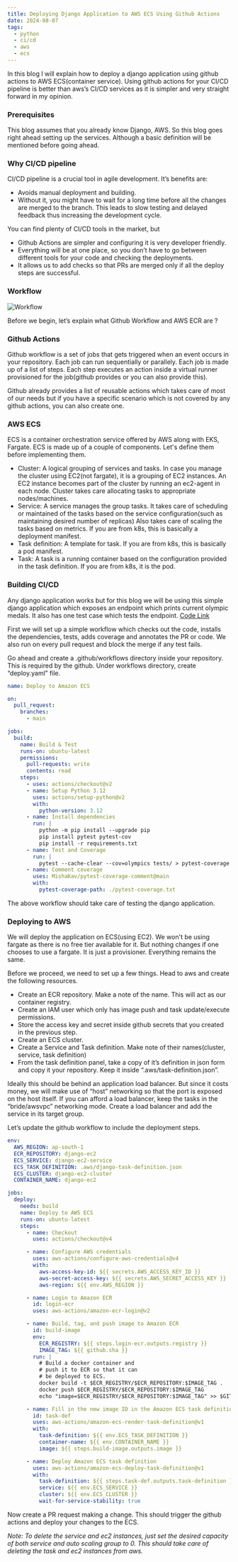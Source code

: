 ```yaml
---
title: Deploying Django Application to AWS ECS Using Github Actions
date: 2024-08-07
tags:
  - python
  - ci/cd
  - aws
  - ecs
---
```


In this blog I will explain how to deploy a django application using github actions to AWS ECS(container service). Using github actions for your CI/CD pipeline is better than aws’s CI/CD services as it is simpler and very straight forward in my opinion.

### Prerequisites

This blog assumes that you already know Django, AWS. So this blog goes right ahead setting up the services. Although a basic definition will be mentioned before going ahead.

### Why CI/CD pipeline

CI/CD pipeline is a crucial tool in agile development. It’s benefits are:

* Avoids manual deployment and building.
* Without it, you might have to wait for a long time before all the changes are merged to the branch. This leads to slow testing and delayed feedback thus increasing the development cycle.

You can find plenty of CI/CD tools in the market, but 

* Github Actions are simpler and configuring it is very developer friendly. 
* Everything will be at one place, so you don’t have to go between different tools for your code and checking the deployments. 
* It allows us to add checks so that PRs are merged only if all the deploy steps are successful.

### Workflow

![Workflow](/static/images/workflow.png "Workflow")

Before we begin, let’s explain what Github Workflow and AWS ECR are ?

### Github Actions

Github workflow is a set of jobs that gets triggered when an event occurs in your repository. Each job can run sequentially or parallely. Each job is made up of a list of steps. Each step executes an action inside a virtual runner provisioned for the job(github provides or you can also provide this).

Github already provides a list of reusable actions which takes care of most of our needs but if you have a specific scenario which is not covered by any github actions, you can also create one.

### AWS ECS

ECS is a container orchestration service offered by AWS along with EKS, Fargate. ECS is made up of a couple of components. Let's define them before implementing them.

* Cluster: A logical grouping of services and tasks. In case you manage the cluster using EC2(not fargate), it is a grouping of EC2 instances. An EC2 instance becomes part of the cluster by running an ec2-agent in each node. Cluster takes care allocating tasks to appropriate nodes/machines.
* Service: A service manages the group tasks. It takes care of scheduling or maintained of the tasks based on the service configuration(such as maintaining desired number of replicas) Also takes care of scaling the tasks based on metrics. If you are from k8s, this is basically a deployment manifest.
* Task definition: A template for task. If you are from k8s, this is basically a pod manifest.
* Task: A task is a running container based on the configuration provided in the task definition. If you are from k8s, it is the pod.


### Building CI/CD

Any django application works but for this blog we will be using this simple django application which exposes an endpoint which prints current olympic medals. It also has one test case which tests the endpoint. [Code Link](https://github.com/bhimsen92/django-github-actions)

First we will set up a simple workflow which checks out the code, installs the dependencies, tests, adds coverage and annotates the PR or code. We also run on every pull request and block the merge if any test fails.

Go ahead and create a .github/workflows directory inside your repository. This is required by the github. Under workflows directory, create “deploy.yaml” file.


```yaml
name: Deploy to Amazon ECS

on:
  pull_request:
    branches:
      - main

jobs:
  build:
    name: Build & Test
    runs-on: ubuntu-latest
    permissions:
      pull-requests: write
      contents: read
    steps:
      - uses: actions/checkout@v2
      - name: Setup Python 3.12
        uses: actions/setup-python@v2
        with:
          python-version: 3.12
      - name: Install dependencies
        run: |
          python -m pip install --upgrade pip
          pip install pytest pytest-cov
          pip install -r requirements.txt
      - name: Test and Coverage
        run: |
          pytest --cache-clear --cov=olympics tests/ > pytest-coverage.txt
      - name: Comment coverage
        uses: MishaKav/pytest-coverage-comment@main
        with:
          pytest-coverage-path: ./pytest-coverage.txt
```

The above workflow should take care of testing the django application. 

### Deploying to AWS

We will deploy the application on ECS(using EC2). We won't be using fargate as there is no free tier available for it. But nothing changes if one chooses to use a fargate. It is just a provisioner. Everything remains the same.

Before we proceed, we need to set up a few things. Head to aws and create the following resources.

* Create an ECR repository. Make a note of the name. This will act as our container registry.
* Create an IAM user which only has image push and task update/execute permissions.
* Store the access key and secret inside github secrets that you created in the previous step.
* Create an ECS cluster. 
* Create a Service and Task definition. Make note of their names(cluster, service, task definition)
* From the task definition panel, take a copy of it’s definition in json form and copy it your repository. Keep it inside “.aws/task-definition.json”.


Ideally this should be behind an application load balancer. But since it costs money, we will make use of “host” networking so that the port is exposed on the host itself. If you can afford a load balancer, keep the tasks in the “bride/awsvpc” networking mode. Create a load balancer and add the service in its target group.

Let’s update the github workflow to include the deployment steps.


```yaml
env:
  AWS_REGION: ap-south-1
  ECR_REPOSITORY: django-ec2
  ECS_SERVICE: django-ec2-service
  ECS_TASK_DEFINITION: .aws/django-task-definition.json
  ECS_CLUSTER: django-ec2-cluster
  CONTAINER_NAME: django-ec2

jobs:
  deploy:
    needs: build
    name: Deploy to AWS ECS
    runs-on: ubuntu-latest
    steps:
      - name: Checkout
        uses: actions/checkout@v4

      - name: Configure AWS credentials
        uses: aws-actions/configure-aws-credentials@v4
        with:
          aws-access-key-id: ${{ secrets.AWS_ACCESS_KEY_ID }}
          aws-secret-access-key: ${{ secrets.AWS_SECRET_ACCESS_KEY }}
          aws-region: ${{ env.AWS_REGION }}

      - name: Login to Amazon ECR
        id: login-ecr
        uses: aws-actions/amazon-ecr-login@v2

      - name: Build, tag, and push image to Amazon ECR
        id: build-image
        env:
          ECR_REGISTRY: ${{ steps.login-ecr.outputs.registry }}
          IMAGE_TAG: ${{ github.sha }}
        run: |
          # Build a docker container and
          # push it to ECR so that it can
          # be deployed to ECS.
          docker build -t $ECR_REGISTRY/$ECR_REPOSITORY:$IMAGE_TAG .
          docker push $ECR_REGISTRY/$ECR_REPOSITORY:$IMAGE_TAG
          echo "image=$ECR_REGISTRY/$ECR_REPOSITORY:$IMAGE_TAG" >> $GITHUB_OUTPUT

      - name: Fill in the new image ID in the Amazon ECS task definition
        id: task-def
        uses: aws-actions/amazon-ecs-render-task-definition@v1
        with:
          task-definition: ${{ env.ECS_TASK_DEFINITION }}
          container-name: ${{ env.CONTAINER_NAME }}
          image: ${{ steps.build-image.outputs.image }}

      - name: Deploy Amazon ECS task definition
        uses: aws-actions/amazon-ecs-deploy-task-definition@v1
        with:
          task-definition: ${{ steps.task-def.outputs.task-definition }}
          service: ${{ env.ECS_SERVICE }}
          cluster: ${{ env.ECS_CLUSTER }}
          wait-for-service-stability: true
```

Now create a PR request making a change. This should trigger the github actions and deploy your changes to the ECS. 

*Note:*
*To delete the service and ec2 instances, just set the desired capacity of both service and auto scaling group to 0. This should take care of deleting the task and ec2 instances from aws.*
